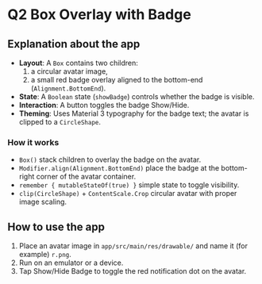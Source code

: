 # Q2  Box Overlay with Badge

## Explanation about the app

- **Layout**: A `Box` contains two children:
  1) a circular avatar image,
  2) a small red badge overlay aligned to the bottom-end (`Alignment.BottomEnd`).
- **State**: A `Boolean` state (`showBadge`) controls whether the badge is visible.
- **Interaction**: A button toggles the badge Show/Hide.
- **Theming**: Uses Material 3 typography for the badge text; the avatar is clipped to a `CircleShape`.

### How it works
- `Box()`  stack children to overlay the badge on the avatar.
- `Modifier.align(Alignment.BottomEnd)`  place the badge at the bottom-right corner of the avatar container.
- `remember { mutableStateOf(true) }`  simple state to toggle visibility.
- `clip(CircleShape)` + `ContentScale.Crop`  circular avatar with proper image scaling.

## How to use the app

1. Place an avatar image in `app/src/main/res/drawable/` and name it (for example) `r.png`.
2. Run on an emulator or a device.
3. Tap Show/Hide Badge to toggle the red notification dot on the avatar.